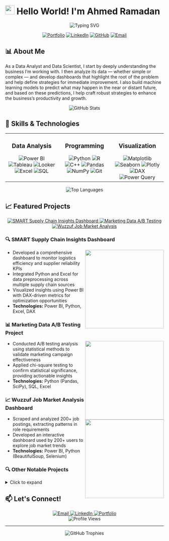 # <img src="https://raw.githubusercontent.com/TheDudeThatCode/TheDudeThatCode/master/Assets/Hi.gif" width="29px"> Hello World! I'm Ahmed Ramadan

<div align="center">
  <img src="https://readme-typing-svg.herokuapp.com?font=Fira+Code&pause=1000&color=0969DA&center=true&vCenter=true&width=435&lines=Data+Scientist;Data+Analyst;" alt="Typing SVG" />
</div>

<p align="center">
  <a href="https://ahmed-ramadan-portfolio.vercel.app/"><img src="https://img.shields.io/badge/Portfolio-FF5722?style=for-the-badge&logo=todoist&logoColor=white" alt="Portfolio" /></a>
  <a href="https://www.linkedin.com/in/ahmed-ramadan-2273b6370/"><img src="https://img.shields.io/badge/LinkedIn-0077B5?style=for-the-badge&logo=linkedin&logoColor=white" alt="LinkedIn" /></a>
  <a href="https://github.com/AhmedRamadan74"><img src="https://img.shields.io/badge/GitHub-100000?style=for-the-badge&logo=github&logoColor=white" alt="GitHub" /></a>
  <a href="mailto:ahmedcoolahmed17@gmail.com"><img src="https://img.shields.io/badge/Email-D14836?style=for-the-badge&logo=gmail&logoColor=white" alt="Email" /></a>
</p>

## 📊 About Me

As a Data Analyst and Data Scientist, I start by deeply understanding the business I’m working with. I then analyze its data — whether simple or complex — and develop dashboards that highlight the root of the problem and help define strategies for immediate improvement. I also build machine learning models to predict what may happen in the near or distant future, and based on these predictions, I help craft robust strategies to enhance the business’s productivity and growth.

<p align="center">
  <img src="https://github-readme-stats.vercel.app/api?username=AhmedRamadan74&show_icons=true&theme=tokyonight&hide_border=true" alt="GitHub Stats" />
</p>

## 🚀 Skills & Technologies

<table>
  <tr>
    <td valign="top" width="33%">
      <h3 align="center">Data Analysis</h3>
      <div align="center">  
        <img src="https://img.shields.io/badge/Power%20BI-%23F2C811.svg?style=for-the-badge&logo=powerbi&logoColor=white" alt="Power BI" />
        <img src="https://img.shields.io/badge/Tableau-E97627?style=for-the-badge&logo=tableau&logoColor=white" alt="Tableau" />
        <img src="https://img.shields.io/badge/Looker-blue?style=for-the-badge&logo=Looker&logoColor=white" alt="Looker" />
        <img src="https://img.shields.io/badge/Excel-217346?style=for-the-badge&logo=microsoft-excel&logoColor=white" alt="Excel" />
        <img src="https://img.shields.io/badge/SQL-%2300758F.svg?style=for-the-badge&logo=sqlite&logoColor=white" alt="SQL" />
      </div>
    </td>
    <td valign="top" width="33%">
      <h3 align="center">Programming</h3>
      <div align="center">  
        <img src="https://img.shields.io/badge/python-%233776AB.svg?style=for-the-badge&logo=python&logoColor=white" alt="Python" />
        <img src="https://img.shields.io/badge/R-%23276DC3.svg?style=for-the-badge&logo=r&logoColor=white" alt="R" />
        <img src="https://img.shields.io/badge/C%2B%2B-blue?style=for-the-badge&logo=C%2B%2B&logoColor=white" alt="C++" />
        <img src="https://img.shields.io/badge/pandas-%23150458.svg?style=for-the-badge&logo=pandas&logoColor=white" alt="Pandas" />
        <img src="https://img.shields.io/badge/numpy-%23013243.svg?style=for-the-badge&logo=numpy&logoColor=white" alt="NumPy" />
        <img src="https://img.shields.io/badge/Git-%23F05033.svg?style=for-the-badge&logo=git&logoColor=white" alt="Git" />
      </div>
    </td>
    <td valign="top" width="33%">
      <h3 align="center">Visualization</h3>
      <div align="center">  
        <img src="https://img.shields.io/badge/Matplotlib-%23ffffff.svg?style=for-the-badge&logo=Matplotlib&logoColor=black" alt="Matplotlib" />
        <img src="https://img.shields.io/badge/Seaborn-%2371ADBC.svg?style=for-the-badge&logo=seaborn&logoColor=white" alt="Seaborn" />
        <img src="https://img.shields.io/badge/Plotly-black?style=for-the-badge&logo=Plotly&logoColor=white" alt="Plotly" />
        <img src="https://img.shields.io/badge/DAX-F2C811?style=for-the-badge&logo=power-bi&logoColor=white" alt="DAX" />
        <img src="https://img.shields.io/badge/Power_Query-cyan?style=for-the-badge&logo=Power%20Query&logoColor=white" alt="Power Query" />
      </div>
    </td>
  </tr>
</table>

<p align="center">
  <img src="https://github-readme-stats.vercel.app/api/top-langs/?username=Sohila-Khaled-Abbas&layout=compact&theme=tokyonight&hide_border=true" alt="Top Languages" />
</p>

## 📈 Featured Projects

<div align="center">
  <a href="https://app.powerbi.com/view?r=eyJrIjoiNzc1YzdkYWQtZDlkZC00MDhkLWJhNGEtZDg4YzRmMDI5NTljIiwidCI6IjI1Y2UwMjYxLWJiZDYtNDljZC1hMWUyLTU0MjYwODg2ZDE1OSJ9">
    <img src="https://img.shields.io/badge/SMART_Supply_Chain_Insights_Dashboard-F2C811?style=for-the-badge&logo=power-bi&logoColor=black" alt="SMART Supply Chain Insights Dashboard" />
  </a>
  <a href="https://github.com/Sohila-Khaled-Abbas/ab-testing-marketing-conversion">
    <img src="https://img.shields.io/badge/Marketing_Data_A/B_Testing-3776AB?style=for-the-badge&logo=python&logoColor=white" alt="Marketing Data A/B Testing" />
  </a>
  <a href="https://app.powerbi.com/view?r=eyJrIjoiMGNjZmFlOWItMWU3My00ZjM4LTlhYjQtMWY5N2QzOGQwMTAyIiwidCI6IjI1Y2UwMjYxLWJiZDYtNDljZC1hMWUyLTU0MjYwODg2ZDE1OSJ9">
    <img src="https://img.shields.io/badge/Wuzzuf_Job_Market_Analysis-F2C811?style=for-the-badge&logo=power-bi&logoColor=black" alt="Wuzzuf Job Market Analysis" />
  </a>
</div>

### 🔍 SMART Supply Chain Insights Dashboard
<a href="https://app.powerbi.com/view?r=eyJrIjoiNzc1YzdkYWQtZDlkZC00MDhkLWJhNGEtZDg4YzRmMDI5NTljIiwidCI6IjI1Y2UwMjYxLWJiZDYtNDljZC1hMWUyLTU0MjYwODg2ZDE1OSJ9"><img align="right" width="250" src="https://img.shields.io/badge/Live_Dashboard-F2C811?style=for-the-badge&logo=power-bi&logoColor=black" /></a>

- Developed a comprehensive dashboard to monitor logistics efficiency and supplier reliability KPIs
- Integrated Python and Excel for data preprocessing across multiple supply chain sources
- Visualized insights using Power BI with DAX-driven metrics for optimization opportunities
- **Technologies:** Power BI, Python, Excel, DAX

### 📊 Marketing Data A/B Testing Project
<a href="https://github.com/Sohila-Khaled-Abbas/ab-testing-marketing-conversion"><img align="right" width="250" src="https://img.shields.io/badge/GitHub_Repo-100000?style=for-the-badge&logo=github&logoColor=white" /></a>

- Conducted A/B testing analysis using statistical methods to validate marketing campaign effectiveness
- Applied chi-square testing to confirm statistical significance, providing actionable insights
- **Technologies:** Python (Pandas, SciPy), SQL, Excel

### 📈 Wuzzuf Job Market Analysis Dashboard
<a href="https://app.powerbi.com/view?r=eyJrIjoiMGNjZmFlOWItMWU3My00ZjM4LTlhYjQtMWY5N2QzOGQwMTAyIiwidCI6IjI1Y2UwMjYxLWJiZDYtNDljZC1hMWUyLTU0MjYwODg2ZDE1OSJ9"><img align="right" width="250" src="https://img.shields.io/badge/Live_Dashboard-F2C811?style=for-the-badge&logo=power-bi&logoColor=black" /></a>

- Scraped and analyzed 200+ job postings, extracting patterns in role requirements
- Developed an interactive dashboard used by 200+ users to explore job market trends
- **Technologies:** Power BI, Python (BeautifulSoup, Selenium)

### 🔍 Other Notable Projects

<details>
  <summary>Click to expand</summary>
  
  ### Social Media Advertising Dashboard
  - Cleaned and aggregated multi-platform advertising data, achieving 100% data completeness
  - Identified key engagement drivers responsible for 35% of total platform engagement
  - **Technologies:** Power BI, Python
  
  ### HR Analytics Dashboard
  - Developed an HR dashboard to monitor 100+ employee KPIs, providing management with real-time workforce insights
  - Automated monthly reporting processes, reducing reporting time by 30%
  - **Technologies:** Power BI, DAX, Excel
  
  ### Startup Expansion Analysis Dashboard
  - Automated data preprocessing, resolving 15% missing data
  - Highlighted key metrics: $1.5M revenue lead, ROI exceeding 137,437.83%
  - **Technologies:** Power BI, Python
  
  ### Emergency Room Dashboard
  - Boosted patient satisfaction (+13%) and reduced wait times (1.9%)
  - **Technologies:** Power BI
  
  ### Regional Sales Dashboard
  - Achieved a 20% sales increase through advanced DAX measures
  - **Technologies:** Power BI
</details>


## 📫 Let's Connect!
<div align="center">
  <a href="mailto:sohilakhaled811@gmail.com">
    <img src="https://img.shields.io/badge/Email-D14836?style=for-the-badge&logo=gmail&logoColor=white" alt="Email" />
  </a>
  <a href="https://linkedin.com/in/sohilakabbas">
    <img src="https://img.shields.io/badge/LinkedIn-0077B5?style=for-the-badge&logo=linkedin&logoColor=white" alt="LinkedIn" />
  </a>
  <a href="https://sohilakhaledportfolio.vercel.app/">
    <img src="https://img.shields.io/badge/Portfolio-FF5722?style=for-the-badge&logo=todoist&logoColor=white" alt="Portfolio" />
  </a>
</div>

<div align="center">
  <img src="https://komarev.com/ghpvc/?username=Sohila-Khaled-Abbas&style=flat-square&color=blue" alt="Profile Views" />
</div>

---

<div align="center">
  <img src="https://github-profile-trophy.vercel.app/?username=Sohila-Khaled-Abbas&theme=nord&column=7&no-frame=true" alt="GitHub Trophies" />
</div>
